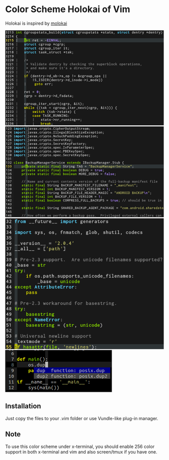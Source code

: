# Color Scheme Holokai of Vim

Holokai is inspired by [molokai](http://github.com/tomasr/molokai)

![screenshot](https://raw.githubusercontent.com/changyuheng/color-scheme-holokai-for-vim/master/c_in_kernel.png)
![screenshot](https://raw.githubusercontent.com/changyuheng/color-scheme-holokai-for-vim/master/java_in_android.png)
![screenshot](https://raw.githubusercontent.com/changyuheng/color-scheme-holokai-for-vim/master/python_in_transolution.png)
![screenshot](https://raw.githubusercontent.com/changyuheng/color-scheme-holokai-for-vim/master/pmenu.png)

## Installation
Just copy the files to your .vim folder or use Vundle-like plug-in manager.

## Note
To use this color scheme under x-terminal, you should enable 256 color support in both x-terminal and vim and also screen/tmux if you have one.
